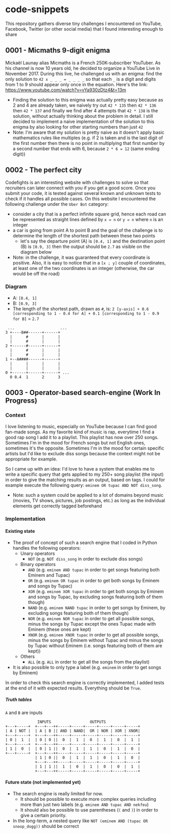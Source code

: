 # code-snippets
This repository gathers diverse tiny challenges I encountered on YouTube, Facebook, Twitter (or other social media) that I found interesting enough to share

## 0001 - Micmaths 9-digit enigma

Mickaël Launay alias Micmaths is a French 250K-subscriber YouTuber. As his channel is now 10 years old, he decided to organize a YouTube Live in November 2017. During this live, he challenged us with an enigma: find the only solution to `42 x _ _ _ = _ _ _ _` so that each `_` is a digit and digits from 1 to 9 should appear only once in the equation. Here's the link: https://www.youtube.com/watch?v=vYa930zDtz4&t=13m
- Finding the solution to this enigma was actually pretty easy because as 2 and 4 are already taken, we naively try out `42 * 135` then `42 * 136` then `42 * 137` and finally we find after 4 attempts that `42 * 138` is the solution, without actually thinking about the problem in detail. I still decided to implement a naive implementation of the solution to this enigma by also looking for other starting numbers than just `42`
- Note: I'm aware that my solution is pretty naive as it doesn't apply basic mathematics rules like multiples (e.g. if 2 is taken and is the last digit of the first number then there is no point in multiplying that first number by a second number that ends with 6, because `2 * 6 = 12` (same ending digit))

## 0002 - The perfect city

Codefights is an interesting website with challenges to solve so that recruiters can later connect with you if you get a good score. Once you submit your code, it is tested against several known and unknown tests to check if it handles all possible cases.
On this website I encountered the following challenge under the `Uber Bot` category:
- consider a city that is a perfect infinite square grid, hence each road can be represented as straight lines defined by `x = n` or `y = n` where `n` is an integer
- a car is going from point A to point B and the goal of the challenge is to determine the length of the shortest path between these two points
  - let's say the departure point (A) is `[0.4, 1]` and the destination point (B) is `[0.9, 3]` then the output should be `2.7` as visible on the diagram below
- Note: in the challenge, it was guaranteed that every coordinate is positive. Also, it is easy to notice that in a `[x ; y]` couple of coordinates, at least one of the two coordinates is an integer (otherwise, the car would be off the road)

### Diagram

- A: `[0.4, 1]`
- B: `[0.9, 3]`
- The length of the shortest path, drawn as `#`, is: `2 [y-axis] + 0.6 [corresponding to 1 - 0.4 for A] + 0.1 [corresponding to 1 - 0.9 for B]` = `2.7`

```
 ...                    ...
3 +----B##------+------+
  |      #      |      |
  |      #      |      |
2 +------#------+------+
  |      #      |      |
  |      #      |      |
1 +--A####------+------+
  |      |      |      |
  |      |      |      |
0 +------+------+------+ ...
  0 0.4  1      2      3
```

## 0003 - Operator-based search-engine (Work In Progress)

### Context

I love listening to music, especially on YouTube because I can find good fan-made songs. As my favorite kind of music is rap, everytime I find a good rap song I add it to a playlist. This playlist has now over 250 songs. Sometimes I'm in the mood for French songs but not English ones, sometimes it's the opposite. Sometimes I'm in the mood for certain specific artists but I'd like to exclude diss songs because the context might not be appropriate for example.

So I came up with an idea: I'd love to have a system that enables me to write a specific query that gets applied to my 250+ song playlist (the input) in order to give the matching results as an output, based on tags. I could for example execute the following query: `eminem OR tupac AND NOT diss_song`.
- Note: such a system could be applied to a lot of domains beyond music (movies, TV shows, pictures, job postings, etc.) as long as the individual elements get correctly tagged beforehand

### Implementation

#### Existing state

- The proof of concept of such a search engine that I coded in Python handles the following operators:
  - Unary operators
    - `NOT` (e.g. `NOT diss_song` in order to exclude diss songs)
  - Binary operators
    - `AND` (e.g. `eminem AND tupac` in order to get songs featuring both Eminem and Tupac)
    - `OR` (e.g. `eminem OR tupac` in order to get both songs by Eminem and songs by Tupac)
	- `XOR` (e.g. `eminem XOR tupac` in order to get both songs by Eminem and songs by Tupac, by excluding songs featuring both of them though)
	- `NAND` (e.g. `eminem NAND tupac` in order to get songs by Eminem, by excluding songs featuring both of them though)
	- `NOR` (e.g. `eminem NOR tupac` in order to get all possible songs, minus the songs by Tupac except the ones Tupac made with Eminem (these ones are kept)
	- `XNOR` (e.g. `eminem XNOR tupac` in order to get all possible songs, minus the songs by Eminem without Tupac and minus the songs by Tupac without Eminem (i.e. songs featuring both of them are kept))
  - Others
	- `ALL` (e.g. `ALL` in order to get all the songs from the playlist)
- It is also possible to only type a label (e.g. `eminem` in order to get songs by Eminem)

In order to check this search engine is correctly implemented, I added tests at the end of it with expected results. Everything should be `True`.

##### Truth tables

`A` and `B` are inputs
```
              INPUTS                 OUTPUTS
+---+-----+  +---+---++-----+-----+-----+-----+-----+-----+
| A | NOT |  | A | B || AND | NAND|  OR | NOR | XOR | XNOR|
+---+-----+  +---+---++-----+-----+-----+-----+-----+-----+
| 0 |  1  |  | 0 | 0 ||  0  |  1  |  0  |  1  |  0  |  1  |
+---+-----+  +---+---++-----+-----+-----+-----+-----+-----+
| 1 |  0  |  | 0 | 1 ||  0  |  1  |  1  |  0  |  1  |  0  |
+---+-----+  +---+---++-----+-----+-----+-----+-----+-----+
             | 1 | 0 ||  0  |  1  |  1  |  0  |  1  |  0  |
             +---+---++-----+-----+-----+-----+-----+-----+
             | 1 | 1 ||  1  |  0  |  1  |  0  |  0  |  1  |
             +---+---++-----+-----+-----+-----+-----+-----+
```
	
#### Future state (not implemented yet)

- The search engine is really limited for now.
  - It should be possible to execute more complex queries including more than just two labels (e.g. `eminem AND tupac AND nekfeu`)
  - It should also be possible to use parentheses (`(` and `)`) in order to give a certain priority.
- In the long-term, a nested query like `NOT (eminem AND (tupac OR snoop_dogg))` should be correct